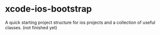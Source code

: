 xcode-ios-bootstrap
===================

A quick starting project structure for ios projects and a collection of useful classes.
(not finished yet)
